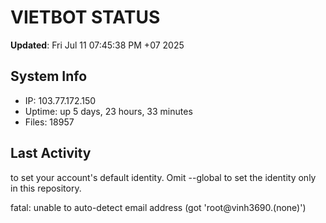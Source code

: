 # VIETBOT STATUS
**Updated**: Fri Jul 11 07:45:38 PM +07 2025

## System Info
- IP: 103.77.172.150
- Uptime: up 5 days, 23 hours, 33 minutes
- Files: 18957

## Last Activity

to set your account's default identity.
Omit --global to set the identity only in this repository.

fatal: unable to auto-detect email address (got 'root@vinh3690.(none)')
